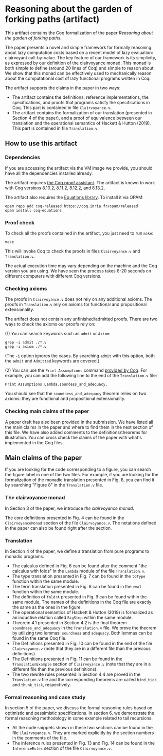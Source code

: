 # Reasoning about the garden of forking paths (artifact)

This artifact contains the Coq formalization of the paper _Reasoning about the
garden of forking paths_.

The paper presents a novel and simple framework for formally reasoning about
lazy computation costs based on a recent model of lazy evaluation: clairvoyant
call-by-value. The key feature of our framework is its simplicity, as expressed
by our definition of the clairvoyance monad. This monad is both simple to define
(around 20 lines of Coq) and simple to reason about. We show that this monad can
be effectively used to mechanically reason about the computational cost of lazy
functional programs written in Coq.

The artifact supports the claims in the paper in two ways:

- The artifact contains the definitions, reference implementations, the
  specifications, and proofs that programs satisfy the specifications in
  Coq. This part is contained in file `Clairvoyance.v`.
- The artifact contains the formalization of our translation (presented in
  Section 4 of the paper), and a proof of equivalence between our translation
  and the operational semantics of Hackett & Hutton (2019). This part is
  contained in file `Translation.v`.

## How to use this artifact

### Dependencies

If you are accessing the artifact via the VM image we provide, you should have
all the dependencies installed already.

The artifact requires [the Coq proof assistant](https://coq.inria.fr/). The
artifact is known to work with Coq versions 8.10.2, 8.11.2, 8.12.2, and 8.13.2.

The artifact also requires the [Equations
library](https://github.com/mattam82/Coq-Equations). To install it via
OPAM:

``` shell
opam repo add coq-released https://coq.inria.fr/opam/released
opam install coq-equations
```

### Proof check

To check all the proofs contained in the artifact, you just need to
run `make`:

``` shell
make
```

This will invoke Coq to check the proofs in files `Clairvoyance.v` and
`Translation.v`.

The actual execution time may vary depending on the machine and the Coq version
you are using. We have seen the process takes 8-20 seconds on different
computers with different Coq versions.

### Checking axioms

The proofs in `Clairvoyance.v` does not rely on any additional axioms. The
proofs in `Translation.v` rely on axioms for functional and propositional
extensionality.

The artifact does not contain any unfinished/admitted proofs. There are two ways
to check the axioms our proofs rely on:

(1) You can search keywords such as `admit` or `Axiom`:

``` shell
grep -i admit ./*.v
grep -i axiom ./*.v
```

(The `-i` option ignores the cases. By searching `admit` with this option, both
the `admit` and `Admitted` keywords are covered.)

(2) You can use the `Print Assumptions` command [provided by
Coq](https://coq.inria.fr/refman/proof-engine/vernacular-commands.html#coq:cmd.Print-Assumptions). For
example, you can add the following line to the end of the `Translation.v` file:

``` coq
Print Assumptions Lambda.soundess_and_adequacy.
```

You should see that the `soundness_and_adequacy` theorem relies on two axioms:
they are functional and propositional extensionality.

### Checking main claims of the paper

A paper draft has also been provided in the submission. We have listed all the
main claims in the paper and where to find them in the next section of this
file. We have also added comments to the definitions/theorems for
illustration. You can cross check the claims of the paper with what's
implemented in the Coq files.

## Main claims of the paper

If you are looking for the code corresponding to a figure, you can search the
figure label in one of the two files. For example, if you are looking for the
formalization of the monadic translation presented in Fig. 8, you can find it by
searching "Figure 8" in the `Translation.v` file.

### The clairvoyance monad

In Section 3 of the paper, we introduce _the clairvoyance monad_.

The core definitions presented in Fig. 4 can be found in the `ClairvoyanceMonad`
section of the file `Clairvoyance.v`. The notations defined in the paper can
also be found right after the section.

### Translation

In Section 4 of the paper, we define a translation from pure programs to monadic
programs.

- The calculus defined in Fig. 6 can be found after the comment "the calculus
  with folds" in the `Lambda` module of the file `Translation.v`.
- The type translation presented in Fig. 7 can be found in the `toType` function
  within the same module.
- The term translation presented in Fig. 8 can be found in the `eval` function
  within the same module.
- The definition of `foldrA` presented in Fig. 9 can be found within the same
  module. The names of the definitions in the Coq file are exactly the same as
  the ones in the figure.
- The operational semantics of Hackett & Hutton (2019) is formalized as an
  inductive relation called `BigStep` within the same module.
- Theorem 4.1 presented in Section 4.2 is the final theorem
  `soundness_and_adequacy` in the `Translation.v` file. We prove the theorem by
  utilizing two lemmas: `soundness` and `adequacy`. Both lemmas can be found in
  the same Coq file.
- The Definitions presented in Fig. 10 can be found in the end of the file
  `Clairvoyance.v` (note that they are in a different file than the previous
  definitions).
- The Definitions presented in Fig. 11 can be found in the `TranslationExample`
  section of `Clairvoyance.v` (note that they are in a different file than the
  previous definitions).
- The two rewrite rules presented in Section 4.4 are proved in the
  `Translation.v` file and the corresponding theorems are called `bind_tick` and
  `thunk_tick`, respectively.

### Formal reasoning and case study

In section 5 of the paper, we discuss the formal reasoning rules based on
optimistic and pessimistic specifications. In section 6, we demonstrate the
formal reasoning methodology in some example related to tail recursions.

- All the code snippets shown in these two sections can be found in the file
  `Clairvoyance.v`. They are marked explicitly by the section numbers in the
  comments of the file.
- The inference rules presented in Fig. 13 and Fig. 14 can be found in the
  `InferenceRules` section of the file `Clairvoyance.v`.
